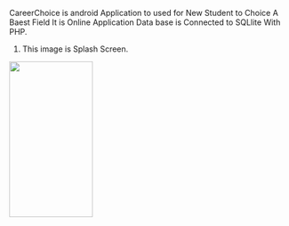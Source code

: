 CareerChoice is android Application to used for New Student to Choice A Baest Field 
It is Online Application
Data base is Connected to SQLlite With PHP.


1) This image is Splash Screen.

<img src="https://user-images.githubusercontent.com/68766617/128196728-0fa4da6d-8335-42be-9756-2af601737d9b.jpg" width="150" height="280">




